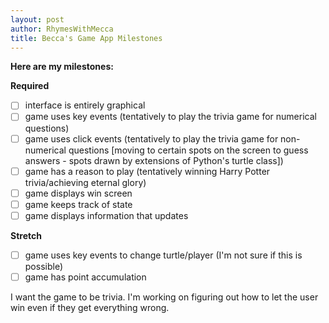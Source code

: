 ```yaml
---
layout: post
author: RhymesWithMecca
title: Becca's Game App Milestones
---
```


**Here are my milestones:**

**Required**
 - [ ] interface is entirely graphical
 - [ ] game uses key events (tentatively to play the trivia game for numerical questions)
 - [ ] game uses click events (tentatively to play the trivia game for non-numerical questions [moving to certain spots on the screen to guess answers - spots drawn by extensions of Python's turtle class])
 - [ ] game has a reason to play (tentatively winning Harry Potter trivia/achieving eternal glory)
 - [ ] game displays win screen
 - [ ] game keeps track of state
 - [ ] game displays information that updates
 
**Stretch**
 - [ ] game uses key events to change turtle/player (I'm not sure if this is possible)
 - [ ] game has point accumulation
 
I want the game to be trivia.  I'm working on figuring out how to let the user win even if they get everything wrong.
